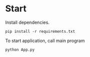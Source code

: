 # Start
Install dependencies.
```
pip install -r requirements.txt
```
To start application, call main program
```
python App.py
```
